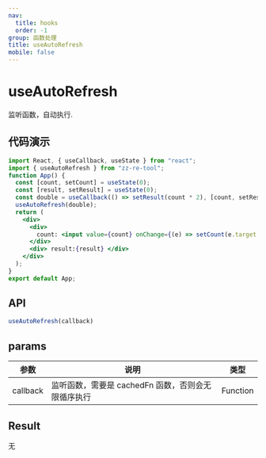 ```yaml
---
nav: 
  title: hooks
  order: -1
group: 函数处理
title: useAutoRefresh
mobile: false
---
```

# useAutoRefresh

监听函数，自动执行.

## 代码演示

```jsx
import React, { useCallback, useState } from "react";
import { useAutoRefresh } from "zz-re-tool";
function App() {
  const [count, setCount] = useState(0);
  const [result, setResult] = useState(0);
  const double = useCallback(() => setResult(count * 2), [count, setResult]);
  useAutoRefresh(double);
  return (
    <div>
      <div>
        count: <input value={count} onChange={(e) => setCount(e.target.value)} />
      </div>
      <div> result:{result} </div>
    </div>
  );
}
export default App;

```

## API

```js
useAutoRefresh(callback)
```

## params

| 参数     | 说明                                               | 类型     |
| -------- | -------------------------------------------------- | -------- |
| callback | 监听函数，需要是 cachedFn 函数，否则会无限循序执行 | Function |

## Result

无

